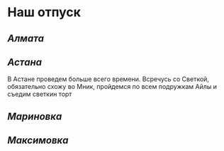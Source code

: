 # **Наш отпуск**

## *Алмата*


## *Астана*
В Астане проведем больше всего времени. Всречусь со Светкой, обязательно схожу во Мник, пройдемся по всем подружкам Айлы и съедим светкин торт


## *Мариновка*



## *Максимовка*